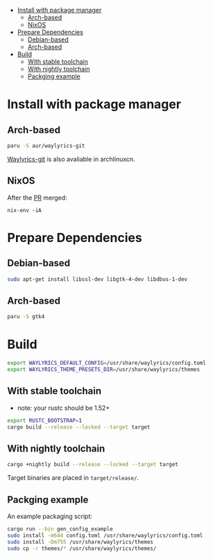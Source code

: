 
- [Install with package manager](#install-with-package-manager)
  - [Arch-based](#arch-based)
  - [NixOS](#nixos)
- [Prepare Dependencies](#prepare-dependencies)
  - [Debian-based](#debian-based)
  - [Arch-based](#arch-based-1)
- [Build](#build)
  - [With stable toolchain](#with-stable-toolchain)
  - [With nightly toolchain](#with-nightly-toolchain)
  - [Packging example](#packging-example)


# Install with package manager

## Arch-based

```bash
paru -S aur/waylyrics-git
```

[Waylyrics-git](https://github.com/archlinuxcn/repo/tree/master/archlinuxcn/waylyrics-git) is also avaliable in archlinuxcn.

## NixOS

After the [PR](https://github.com/NixOS/nixpkgs/pull/231984) merged:

```
nix-env -iA 
```

# Prepare Dependencies

## Debian-based

```bash
sudo apt-get install libssl-dev libgtk-4-dev libdbus-1-dev
```

## Arch-based

```bash
paru -S gtk4
```

# Build

```bash
export WAYLYRICS_DEFAULT_CONFIG=/usr/share/waylyrics/config.toml
export WAYLYRICS_THEME_PRESETS_DIR=/usr/share/waylyrics/themes
```

## With stable toolchain

* note: your rustc should be 1.52+

```bash
export RUSTC_BOOTSTRAP=1
cargo build --release --locked --target target
```

## With nightly toolchain

```bash
cargo +nightly build --release --locked --target target
```

Target binaries are placed in `target/release/`.

## Packging example

An example packaging script:

```bash
cargo run --bin gen_config_example
sudo install -m644 config.toml /usr/share/waylyrics/config.toml
sudo install -Dm755 /usr/share/waylyrics/themes
sudo cp -r themes/* /usr/share/waylyrics/themes/
```